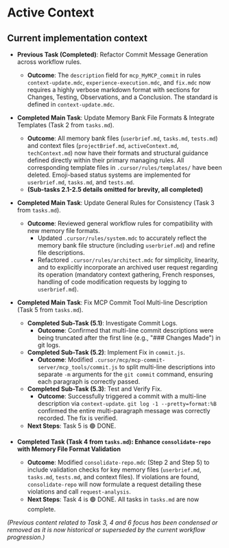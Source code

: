 # Active Context

## Current implementation context
- **Previous Task (Completed)**: Refactor Commit Message Generation across workflow rules.
    - **Outcome**: The `description` field for `mcp_MyMCP_commit` in rules `context-update.mdc`, `experience-execution.mdc`, and `fix.mdc` now requires a highly verbose markdown format with sections for Changes, Testing, Observations, and a Conclusion. The standard is defined in `context-update.mdc`.
- **Completed Main Task**: Update Memory Bank File Formats & Integrate Templates (Task 2 from `tasks.md`).
    - **Outcome**: All memory bank files (`userbrief.md`, `tasks.md`, `tests.md`) and context files (`projectBrief.md`, `activeContext.md`, `techContext.md`) now have their formats and structural guidance defined directly within their primary managing rules. All corresponding template files in `.cursor/rules/templates/` have been deleted. Emoji-based status systems are implemented for `userbrief.md`, `tasks.md`, and `tests.md`.
    - **(Sub-tasks 2.1-2.5 details omitted for brevity, all completed)**
- **Completed Main Task**: Update General Rules for Consistency (Task 3 from `tasks.md`).
    - **Outcome**: Reviewed general workflow rules for compatibility with new memory file formats. 
        - Updated `.cursor/rules/system.mdc` to accurately reflect the memory bank file structure (including `userbrief.md`) and refine file descriptions.
        - Refactored `.cursor/rules/architect.mdc` for simplicity, linearity, and to explicitly incorporate an archived user request regarding its operation (mandatory context gathering, French responses, handling of code modification requests by logging to `userbrief.md`).
- **Completed Main Task**: Fix MCP Commit Tool Multi-line Description (Task 5 from `tasks.md`).
    - **Completed Sub-Task (5.1)**: Investigate Commit Logs.
        - **Outcome**: Confirmed that multi-line commit descriptions were being truncated after the first line (e.g., "### Changes Made") in git logs.
    - **Completed Sub-Task (5.2)**: Implement Fix in `commit.js`.
        - **Outcome**: Modified `.cursor/mcp/mcp-commit-server/mcp_tools/commit.js` to split multi-line descriptions into separate `-m` arguments for the `git commit` command, ensuring each paragraph is correctly passed.
    - **Completed Sub-Task (5.3)**: Test and Verify Fix.
        - **Outcome**: Successfully triggered a commit with a multi-line description via `context-update`. `git log -1 --pretty=format:%B` confirmed the entire multi-paragraph message was correctly recorded. The fix is verified.
    - **Next Steps**: Task 5 is 🟢 DONE.

- **Completed Task (Task 4 from `tasks.md`): Enhance `consolidate-repo` with Memory File Format Validation**
    - **Outcome**: Modified `consolidate-repo.mdc` (Step 2 and Step 5) to include validation checks for key memory files (`userbrief.md`, `tasks.md`, `tests.md`, and context files). If violations are found, `consolidate-repo` will now formulate a request detailing these violations and call `request-analysis`.
    - **Next Steps**: Task 4 is 🟢 DONE. All tasks in `tasks.md` are now complete.

*(Previous content related to Task 3, 4 and 6 focus has been condensed or removed as it is now historical or superseded by the current workflow progression.)*